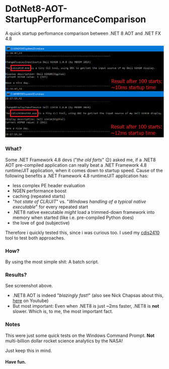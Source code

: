 # DotNet8-AOT-StartupPerformanceComparison
A quick startup perfomance comparison between .NET 8 AOT and .NET FX 4.8

![WADH](screenshot.png)

### What?

Some .NET Framework 4.8 devs ("*the old farts*" 😉) asked me, if a .NET8 AOT pre-compiled application can really beat a .NET Framework 4.8 runtime/JIT application, when it comes down to startup speed. Cause of the following benefits a .NET Framework 4.8 runtime/JIT application has:

- less complex PE header evaluation
- NGEN performance boost
- caching (repeated starts)
- "*hot state of CLR/JIT*" vs. "*Windows handling of a typical native executable*" for every repeated start
- .NET8 native executable *might* load a trimmed-down framework into memory when started (like i.e. pre-compiled Python does)
- the love of god (subjective)

Therefore i quickly tested this, since i was curious too. I used my [cdis2410](https://github.com/mbodm/cdis2410) tool to test both approaches.

### How?

By using the most simple shit: A batch script.

### Results?

See screenshot above.

- .NET8 AOT is indeed "*blazingly fast!*" (also see Nick Chapsas about this, [here](https://www.youtube.com/watch?v=gJcPqdbKF90) on Youtube)
- But most important: Even when .NET8 is just ~2ms faster, .NET8 is **not** slower. Which is, to me, the most important fact.

### Notes

This were just some quick tests on the Windows Command Prompt. **Not** multi-billion dollar rocket science analytics by the NASA!

Just keep this in mind.

#### Have fun.

